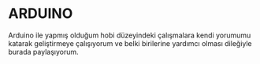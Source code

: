 # ARDUINO
Arduino ile yapmış olduğum hobi düzeyindeki çalışmalara kendi yorumumu katarak geliştirmeye çalışıyorum ve belki birilerine yardımcı olması dileğiyle burada paylaşıyorum.
